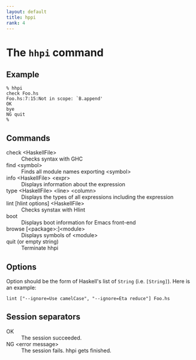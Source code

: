 ```yaml
---
layout: default
title: hppi
rank: 4
---
```


# The `hhpi` command

## Example

```
% hhpi
check Foo.hs
Foo.hs:7:15:Not in scope: `B.append'
OK
bye
NG quit
%
```

## Commands

<dl>
<dt>check &lt;HaskellFile&gt;</dt>
<dd>Checks syntax with GHC</dd>
<dt>find &lt;symbol&gt;</dt>
<dd>Finds all module names exporting &lt;symbol&gt;</dd>
<dt>info &lt;HaskellFile&gt; &lt;expr&gt;</dt>
<dd>Displays information about the expression</dd>
<dt>type &lt;HaskellFile&gt; &lt;line&gt; &lt;column&gt;</dt>
<dd>Displays the types of all expressions including the expression</dd>
<dt>lint [hlint options] &lt;HaskellFile&gt;</dt>
<dd>Checks synstax with Hlint</dd>
<dt>boot</dt>
<dd>Displays boot information for Emacs front-end</dd>
<dt>browse [&lt;package&gt;:]&lt;module&gt;</dt>
<dd>Displays symbols of &lt;module&gt;</dd>
<dt>quit (or empty string)</dt>
<dd>Terminate hhpi
</dl>

## Options

Option should be the form of Haskell's list of `String` (i.e. `[String]`).
Here is an example:

```
lint ["--ignore=Use camelCase", "--ignore=Eta reduce"] Foo.hs
```

## Session separators

<dl>
<dt>OK</dt>
<dd>The session succeeded.</dd>
<dt>NG &lt;error message&gt;</dt>
<dd>The session fails. hhpi gets finished.</dd>
</dl>